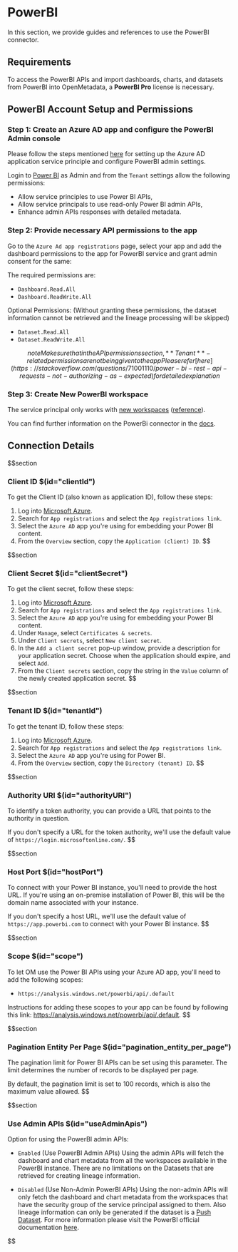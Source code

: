 # PowerBI

In this section, we provide guides and references to use the PowerBI connector.

## Requirements

To access the PowerBI APIs and import dashboards, charts, and datasets from PowerBI into OpenMetadata, a **PowerBI Pro** license is necessary.

## PowerBI Account Setup and Permissions

### Step 1: Create an Azure AD app and configure the PowerBI Admin console

Please follow the steps mentioned [here](https://docs.microsoft.com/en-us/power-bi/developer/embedded/embed-service-principal) for setting up the Azure AD application service principle and configure PowerBI admin settings.

Login to [Power BI](https://app.powerbi.com/) as Admin and from the `Tenant` settings allow the following permissions:
- Allow service principles to use Power BI APIs,
- Allow service principals to use read-only Power BI admin APIs,
- Enhance admin APIs responses with detailed metadata.

### Step 2: Provide necessary API permissions to the app

Go to the `Azure Ad app registrations` page, select your app and add the dashboard permissions to the app for PowerBI service and grant admin consent for the same:

The required permissions are:
- `Dashboard.Read.All`
- `Dashboard.ReadWrite.All`

Optional Permissions: (Without granting these permissions, the dataset information cannot be retrieved and the lineage processing will be skipped)
- `Dataset.Read.All`
- `Dataset.ReadWrite.All`

$$note
Make sure that in the API permissions section, **Tenant**-related permissions are not being given to the app
Please refer [here](https://stackoverflow.com/questions/71001110/power-bi-rest-api-requests-not-authorizing-as-expected) for detailed explanation
$$

### Step 3: Create New PowerBI workspace

The service principal only works with [new workspaces](https://docs.microsoft.com/en-us/power-bi/collaborate-share/service-create-the-new-workspaces) ([reference](https://community.powerbi.com/t5/Service/Error-while-executing-Get-dataset-call-quot-API-is-not/m-p/912360#M85711)).

You can find further information on the PowerBi connector in the [docs](https://docs.open-metadata.org/connectors/dashboard/powerbi).

## Connection Details

$$section
### Client ID $(id="clientId")

To get the Client ID (also known as application ID), follow these steps:

1. Log into [Microsoft Azure](https://ms.portal.azure.com/#allservices).
2. Search for `App registrations` and select the `App registrations link`.
3. Select the `Azure AD` app you're using for embedding your Power BI content.
4. From the `Overview` section, copy the `Application (client) ID`.
$$

$$section
### Client Secret $(id="clientSecret")

To get the client secret, follow these steps:

1. Log into [Microsoft Azure](https://ms.portal.azure.com/#allservices).
2. Search for `App registrations` and select the `App registrations link`.
3. Select the `Azure AD` app you're using for embedding your Power BI content.
4. Under `Manage`, select `Certificates & secrets`.
5. Under `Client secrets`, select `New client secret`.
6. In the `Add a client secret` pop-up window, provide a description for your application secret. Choose when the application should expire, and select `Add`.
7. From the `Client secrets` section, copy the string in the `Value` column of the newly created application secret.
$$

$$section
### Tenant ID $(id="tenantId")

To get the tenant ID, follow these steps:

1. Log into [Microsoft Azure](https://ms.portal.azure.com/#allservices).
2. Search for `App registrations` and select the `App registrations link`.
3. Select the `Azure AD` app you're using for Power BI.
4. From the `Overview` section, copy the `Directory (tenant) ID`.
$$

$$section
### Authority URI $(id="authorityURI")

To identify a token authority, you can provide a URL that points to the authority in question.

If you don't specify a URL for the token authority, we'll use the default value of `https://login.microsoftonline.com/`.
$$

$$section
### Host Port $(id="hostPort")

To connect with your Power BI instance, you'll need to provide the host URL. If you're using an on-premise installation of Power BI, this will be the domain name associated with your instance.

If you don't specify a host URL, we'll use the default value of `https://app.powerbi.com` to connect with your Power BI instance.
$$

$$section
### Scope $(id="scope")

To let OM use the Power BI APIs using your Azure AD app, you'll need to add the following scopes:
- `https://analysis.windows.net/powerbi/api/.default`

Instructions for adding these scopes to your app can be found by following this link: https://analysis.windows.net/powerbi/api/.default.
$$

$$section
### Pagination Entity Per Page $(id="pagination_entity_per_page")

The pagination limit for Power BI APIs can be set using this parameter. The limit determines the number of records to be displayed per page.

By default, the pagination limit is set to 100 records, which is also the maximum value allowed.
$$

$$section
### Use Admin APIs $(id="useAdminApis")

Option for using the PowerBI admin APIs:
- `Enabled` (Use PowerBI Admin APIs)
Using the admin APIs will fetch the dashboard and chart metadata from all the workspaces available in the PowerBI instance.
There are no limitations on the Datasets that are retrieved for creating lineage information.

- `Disabled` (Use Non-Admin PowerBI APIs)
Using the non-admin APIs will only fetch the dashboard and chart metadata from the workspaces that have the security group of the service principal assigned to them.
Also lineage information can only be generated if the dataset is a [Push Dataset](https://learn.microsoft.com/en-us/rest/api/power-bi/push-datasets).
For more information please visit the PowerBI official documentation [here](https://learn.microsoft.com/en-us/rest/api/power-bi/push-datasets/datasets-get-tables#limitations).

$$
